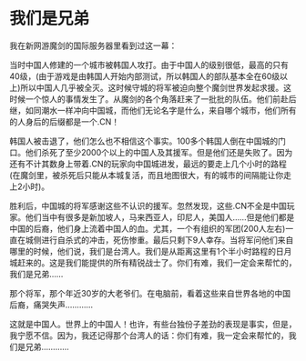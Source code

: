 # 我们是兄弟

我在新网游魔剑的国际服务器里看到过这一幕：  

当时中国人修建的一个城市被韩国人攻打。由于中国人的级别很低，最高的只有40级，(由于游戏是由韩国人开始内部测试，所以韩国人的部队基本全在60级以上)所以中国人几乎被全灭。这时候守城的将军被迫向整个魔剑世界发起求援。这时候一个惊人的事情发生了。从魔剑的各个角落赶来了一批批的队伍。他们前赴后继，如同潮水一样冲向中国城，而他们无论名字是什么，来自哪个城市，他们所有的人身后的后缀都是一个.CN！  

韩国人被击退了，他们怎么也不相信这个事实。100多个韩国人倒在中国城的门口。他们杀死了至少2000个以上的中国人及其援军。但是他们还是失败了。因为还有不计其数身上带着.CN的玩家向中国城进发，最远的要走上几个小时的路程(在魔剑里，被杀死后只能从本城复活，而且地图很大，有的城市的间隔能让你走上2小时)。  

胜利后，中国城的将军感谢这些不认识的援军。忽然发现，这些.CN不全是中国玩家。他们当中有很多是新加坡人，马来西亚人，印尼人，美国人……但是他们都是中国的后裔，他们身上流着中国人的血。尤其，一个有组织的军团(200人左右)一直在城侧进行自杀式的冲击，死伤惨重。最后只剩下9人幸存。当将军问他们来自哪里的时候，他们说，我们是台湾人。我们是从距离这里有1个半小时路程的日月城赶来的。这是我们能提供的所有精锐战士了。你们有难，我们一定会来帮忙的，我们是兄弟……  

那个将军，那个年近30岁的大老爷们。在电脑前，看着这些来自世界各地的中国后裔，痛哭失声…………  

这就是中国人。世界上的中国人！也许，有些台独份子差劲的表现是事实，但是，我宁愿不信。因为，我还记得那个台湾人的话：你们有难，我一定会来帮忙的，我们是兄弟…………
  